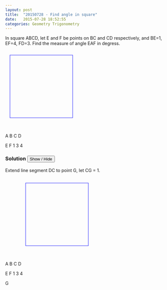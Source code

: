 ```yaml
---
layout: post
title:  "20150728 - Find angle in square"
date:   2015-07-28 18:52:55
categories: Geometry Trigonometry
---
```


In square ABCD, let E and F be points on BC and CD respectively, and BE=1, EF=4, FD=3. Find the measure of angle EAF in degress.

<svg width="250" height="250">
  <rect x="15" y="15" width="200" height="200" style="fill:none;stroke:blue;stroke-width:1"/>

  <text x="4" y="15" fill="blue">A</text>
  <text x="214" y="15" fill="blue">B</text>
  <text x="4" y="222" fill="blue">C</text>
  <text x="214" y="222" fill="blue">D</text>

  <text x="214" y="70" fill="red">E</text>
  <text x="70" y="230" fill="red">F</text>
  <text x="215" y="45" fill="blue">1</text>
  <text x="130" y="230" fill="blue">3</text>
  <text x="130" y="165" fill="blue">4</text>


  <line x1="15" y1="15" x2="214" y2="70" style="stroke:rgb(255,0,0);stroke-width:1"/>
  <line x1="214" y1="70" x2="70" y2="214" style="stroke:rgb(255,0,0);stroke-width:1"/>
  <line x1="15" y1="15" x2="70" y2="214" style="stroke:rgb(255,0,0);stroke-width:1"/>
  
</svg>


### Solution <button>Show / Hide</button>

<solution>
Extend line segment DC to point G, let CG = 1. 
<br><br>
<svg width="350" height="250">
  <rect x="65" y="15" width="200" height="200" style="fill:none;stroke:blue;stroke-width:1"/>

  <text x="64" y="15" fill="blue">A</text>
  <text x="274" y="15" fill="blue">B</text>
  <text x="64" y="230" fill="blue">C</text>
  <text x="274" y="222" fill="blue">D</text>

  <text x="274" y="70" fill="red">E</text>
  <text x="130" y="230" fill="red">F</text>
  <text x="271" y="45" fill="blue">1</text>
  <text x="190" y="230" fill="blue">3</text>
  <text x="185" y="170" fill="blue">4</text>

  <line x1="65" y1="15" x2="264" y2="70" style="stroke:rgb(255,0,0);stroke-width:1"/>
  <line x1="264" y1="70" x2="130" y2="214" style="stroke:rgb(255,0,0);stroke-width:1"/>
  <line x1="65" y1="15" x2="130" y2="214" style="stroke:rgb(255,0,0);stroke-width:1"/>

  <text x="1" y="230" fill="green">G</text>
  <line x1="10" y1="214" x2="70" y2="214" style="stroke:rgb(0,255,0);stroke-width:1"/>
  <line x1="10" y1="214" x2="65" y2="15" style="stroke:rgb(0,255,0);stroke-width:1"/>
  
</svg>
</solution>

